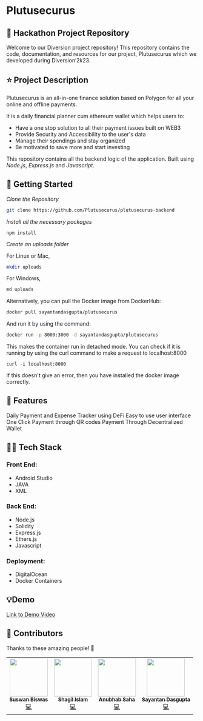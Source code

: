 # Plutusecurus

## 📁 Hackathon Project Repository

Welcome to our Diversion project repository! This repository contains the code, documentation, and resources for our project, Plutusecurus which we developed during Diversion’2k23.

## ⭐ Project Description

Plutusecurus is an all-in-one finance solution based on Polygon for all your online and offline payments. 

It is a daily financial planner cum ethereum wallet which helps users to:
* Have a one stop solution to all their payment issues built on WEB3
* Provide Security and Accessibility to the user's data
* Manage their spendings and stay organized
* Be motivated to save more and start investing

This repository contains all the backend logic of the application. Built using *Node.js*, *Express.js* and *Javascript*.

## 📃 Getting Started
  *Clone the Repository*
  
  ```bash
  git clone https://github.com/Plutusecurus/plutusecurus-backend
```

  *Install all the necessary packages*

  ```
  npm install
  ```

  *Create an uploads folder*

  For Linux or Mac,

  ```bash
  mkdir uploads
  ```

  For Windows,

  ```bash
  md uploads
  ```

  Alternatively, you can pull the Docker image from DockerHub:

  ```bash
  docker pull sayantandasgupta/plutusecurus
  ```

  And run it by using the command:

  ```bash
  docker run -p 8000:3000 -d sayantandasgupta/plutusecurus
  ```

  This makes the container run in detached mode. You can check if it is running by using the curl command to make a request to localhost:8000

  ```
  curl -i localhost:8000
  ```

  If this doesn't give an error, then you have installed the docker image correctly.

## 💭 Features

Daily Payment and Expense Tracker using DeFi
Easy to use user interface
One Click Payment through QR codes
Payment Through Decentralized Wallet

<!-- ## Important Links -->

<!-- [Deployment Link](https://oyster-app-93slp.ondigitalocean.app) -->

## 🧑‍💻 Tech Stack

### Front End: 
* Android Studio 
* JAVA 
* XML 
### Back End: 
* Node.js 
* Solidity 
* Express.js 
* Ethers.js
* Javascript 
### Deployment: 
* DigitalOcean 
* Docker Containers

## 💡Demo
[Link to Demo Video](https://www.youtube.com/watch?v=9TaKodTJnA8)

## 💁 Contributors

Thanks to these amazing people! 👏
<table>
  <tr>
    <td align="center"><a href="https://github.com/Suswan114"><img src="https://avatars.githubusercontent.com/u/67154528?v=4" width="100px;" alt=""/><br /><sub><b>Suswan Biswas</b></sub></a><br /><a href="" title="Code">💻</a></td>
    <td align="center"><a href="https://github.com/shagil77"><img src="https://avatars.githubusercontent.com/u/75166805?v=4" width="100px;" alt=""/><br /><sub><b>Shagil Islam</b></sub></a><br /><a href="" title="Code">💻</a></td>
    <td align="center"><a href="https://github.com/sahaAnubhab"><img src="https://avatars.githubusercontent.com/u/77684836?v=4" width="100px;" alt=""/><br /><sub><b>Anubhab Saha</b></sub></a><br /><a href="" title="Code">💻</a></td>
    <td align="center"><a href="https://github.com/sayantandasgupta"><img src="https://avatars.githubusercontent.com/u/61374798?v=4" width="100px;" alt=""/><br /><sub><b>Sayantan Dasgupta</b></sub></a><br /><a href="" title="Code">💻</a></td>
   
   
  </tr>
</table>